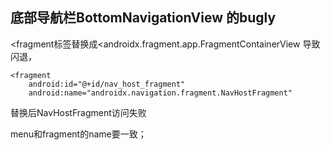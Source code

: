 



## 底部导航栏BottomNavigationView 的bugly

<fragment标签替换成<androidx.fragment.app.FragmentContainerView  导致闪退，

```
<fragment
    android:id="@+id/nav_host_fragment"
    android:name="androidx.navigation.fragment.NavHostFragment"
```

替换后NavHostFragment访问失败



menu和fragment的name要一致；